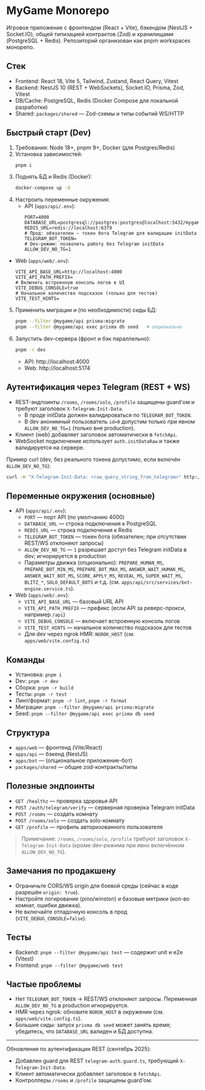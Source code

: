 # MyGame Monorepo

Игровое приложение с фронтендом (React + Vite), бэкендом (NestJS + Socket.IO), общей типизацией контрактов (Zod) и хранилищами (PostgreSQL + Redis). Репозиторий организован как pnpm workspaces монорепо.

## Стек
- Frontend: React 18, Vite 5, Tailwind, Zustand, React Query, Vitest
- Backend: NestJS 10 (REST + WebSockets), Socket.IO, Prisma, Zod, Vitest
- DB/Cache: PostgreSQL, Redis (Docker Compose для локальной разработки)
- Shared: `packages/shared` — Zod-схемы и типы событий WS/HTTP

## Быстрый старт (Dev)
1) Требования: Node 18+, pnpm 9+, Docker (для Postgres/Redis)
2) Установка зависимостей:
   ```bash
   pnpm i
   ```
3) Поднять БД и Redis (Docker):
   ```bash
   docker-compose up -d
   ```
4) Настроить переменные окружения:
   - API (`apps/api/.env`):
     ```env
     PORT=4000
     DATABASE_URL=postgresql://postgres:postgres@localhost:5432/mygame
     REDIS_URL=redis://localhost:6379
     # Прод: обязателен — токен бота Telegram для валидации initData
     TELEGRAM_BOT_TOKEN=
     # Dev-режим: позволить работу без Telegram initData
     ALLOW_DEV_NO_TG=1
     ```
  - Web (`apps/web/.env`):
    ```env
    VITE_API_BASE_URL=http://localhost:4000
    VITE_API_PATH_PREFIX=
    # Включить встроенную консоль логов в UI
    VITE_DEBUG_CONSOLE=true
    # Начальное количество подсказок (только для тестов)
    VITE_TEST_HINTS=
    ```
5) Применить миграции и (по необходимости) сиды БД:
   ```bash
   pnpm --filter @mygame/api prisma:migrate
   pnpm --filter @mygame/api exec prisma db seed   # опционально
   ```
6) Запустить dev-сервера (фронт и бэк параллельно):
   ```bash
   pnpm -r dev
   ```
   - API: http://localhost:4000
   - Web: http://localhost:5174

## Аутентификация через Telegram (REST + WS)
- REST-эндпоинты `/rooms`, `/rooms/solo`, `/profile` защищены guard'ом и требуют заголовок `X-Telegram-Init-Data`.
  - В проде initData должен валидироваться по `TELEGRAM_BOT_TOKEN`.
  - В dev анонимный пользователь `id=0` допустим только при явном `ALLOW_DEV_NO_TG=1` (только вне production).
- Клиент (web) добавляет заголовок автоматически в `fetchApi`.
- WebSocket подключение использует `auth.initDataRaw` и также валидируется на сервере.

Пример curl (dev, без реального токена допустимо, если включён `ALLOW_DEV_NO_TG`):
```bash
curl -H "X-Telegram-Init-Data: <raw_query_string_from_telegram>" http://localhost:4000/profile
```

## Переменные окружения (основные)
- API (`apps/api/.env`):
  - `PORT` — порт API (по умолчанию 4000)
  - `DATABASE_URL` — строка подключения к PostgreSQL
  - `REDIS_URL` — строка подключения к Redis
  - `TELEGRAM_BOT_TOKEN` — токен бота (обязателен; при отсутствии REST/WS отклоняют запросы)
  - `ALLOW_DEV_NO_TG` — `1` разрешает доступ без Telegram initData в dev; игнорируется в production
  - Параметры движка (опционально): `PREPARE_HUMAN_MS`, `PREPARE_BOT_MIN_MS`, `PREPARE_BOT_MAX_MS`, `ANSWER_WAIT_HUMAN_MS`, `ANSWER_WAIT_BOT_MS`, `SCORE_APPLY_MS`, `REVEAL_MS`, `SUPER_WAIT_MS`, `BLITZ_*`, `SOLO_DEFAULT_BOTS` и т.д. (см. `apps/api/src/services/bot-engine.service.ts`).
- Web (`apps/web/.env`):
  - `VITE_API_BASE_URL` — базовый URL API
  - `VITE_API_PATH_PREFIX` — префикс (если API за реверс-прокси, например `/api`)
  - `VITE_DEBUG_CONSOLE` — включает встроенную консоль логов
  - `VITE_TEST_HINTS` — начальное количество подсказок для тестов
  - Для dev через ngrok HMR: `NGROK_HOST` (см. `apps/web/vite.config.ts`)

## Команды
- Установка: `pnpm i`
- Dev: `pnpm -r dev`
- Сборка: `pnpm -r build`
- Тесты: `pnpm -r test`
- Линт/формат: `pnpm -r lint`, `pnpm -r format`
- Миграции: `pnpm --filter @mygame/api prisma:migrate`
- Seed: `pnpm --filter @mygame/api exec prisma db seed`

## Структура
- `apps/web` — фронтенд (Vite/React)
- `apps/api` — бэкенд (NestJS)
- `apps/bot` — (опциональное приложение-бот)
- `packages/shared` — общие zod-контракты/типы

## Полезные эндпоинты
- `GET /healthz` — проверка здоровья API
- `POST /auth/telegram/verify` — серверная проверка Telegram initData
- `POST /rooms` — создать комнату
- `POST /rooms/solo` — создать solo-комнату
- `GET /profile` — профиль авторизованного пользователя

> Примечание: `/rooms`, `/rooms/solo`, `/profile` требуют заголовок `X-Telegram-Init-Data` (кроме dev-режима при явно включённом `ALLOW_DEV_NO_TG`).

## Замечания по продакшену
- Ограничьте CORS/WS origin для боевой среды (сейчас в коде разрешён `origin: true`).
- Настройте логирование (pino/winston) и базовые метрики (кол-во комнат, ошибки движка).
- Не включайте отладочную консоль в прод (`VITE_DEBUG_CONSOLE=false`).

## Тесты
- Backend: `pnpm --filter @mygame/api test` — содержит unit и e2e (Vitest)
- Frontend: `pnpm --filter @mygame/web test`

## Частые проблемы
- Нет `TELEGRAM_BOT_TOKEN` → REST/WS отклоняют запросы. Переменная `ALLOW_DEV_NO_TG` в production игнорируется.
- HMR через ngrok: обновите `NGROK_HOST` в окружении (см. `apps/web/vite.config.ts`).
- Большие сиды: запуск `prisma db seed` может занять время; убедитесь, что `DATABASE_URL` валиден и БД доступна.

---
Обновления по аутентификации REST (сентябрь 2025):
- Добавлен guard для REST `telegram-auth.guard.ts`, требующий `X-Telegram-Init-Data`.
- Клиент автоматически добавляет заголовок в `fetchApi`.
- Контроллеры `/rooms` и `/profile` защищены guard’ом.
